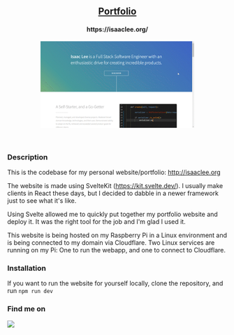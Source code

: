 <h2 align="center"><u>Portfolio</u></h2>

<h4 align="center"> https://isaaclee.org/ </h4>

<div align="center">
	<img style="max-width:70%;" src="demo.gif" alt="A gif of the website"/>
</div>

<p align="center">
<br>
</p>

### Description
This is the codebase for my personal website/portfolio: http://isaaclee.org

The website is made using SvelteKit (https://kit.svelte.dev/). I usually make clients in React these days, but I decided to dabble in a newer framework just to see what it's like.

Using Svelte allowed me to quickly put together my portfolio website and deploy it. It was the right tool for the job and I'm glad I used it.

This website is being hosted on my Raspberry Pi in a Linux environment and is being connected to my domain via Cloudflare. Two Linux services are running on my Pi: One to run the webapp, and one to connect to Cloudflare.

### Installation

If you want to run the website for yourself locally, clone the repository, and run `npm run dev`


### Find me on 
<a href="mailto:isaac.wonha.lee@outlook.com" target="_blank"><img src="https://img.shields.io/badge/Email-isaac.wonha.lee@outlook.com-blue?style=for-the-badge&logo=gmail"></a>